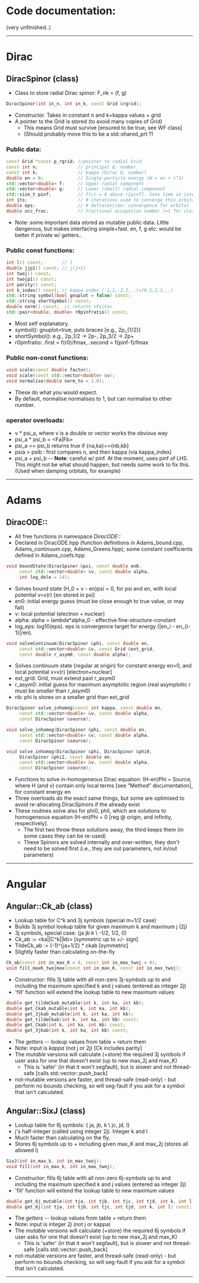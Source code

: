 # Code documentation:

(very unfinished..)

------------

# Dirac

## DiracSpinor (class)

 * Class to store radial Dirac spinor: F_nk = (f, g)

```cpp
DiracSpinor(int in_n, int in_k, const Grid &rgrid);
```
 * Constructor. Takes in constant n and k=kappa values + grid
 * A pointer to the Grid is stored (to avoid many copies of Grid)
   * This means Grid must survive [ensured to be true, see WF class]
   * (Should probably move this to be a std::shared_prt ?)

### Public data:
```cpp
const Grid *const p_rgrid; //pointer to radial Grid
const int n;               // principal Q. number
const int k;               // kappa (Dirac Q. number)
double en = 0;             // Single-particle energy (W = en + c^2)
std::vector<double> f;     // Upper radial component
std::vector<double> g;     // Lower (small) radial component
std::size_t pinf;          // f(r) = 0 above r[pinf]. Save time in integrals
int its;                   // # iterations used to converge this orbital
double eps;                // # delta(en)/en: convergence for orbital
double occ_frac;           // Fractional occupation number (=1 for closed shell)
```
 * Note: some important data stored as mutable public data. Little dangerous, but makes interfacing simple+fast. en, f, g etc: would be better if private w/ getters..

### Public const functions:
```cpp
int l() const;       // l
double jjp1() const; // j(j+1)
int twoj() const;
int twojp1() const;
int parity() const;
int k_index() const; // kappa index (-1,1,-2,2,..)=(0,1,2,3,..)
std::string symbol(bool gnuplot = false) const;
std::string shortSymbol() const;
double norm() const;  // returns <Fa|Fa>
std::pair<double, double> r0pinfratio() const;
```
 * Most self explanatory.
 * symbol(): gnuplot=true, puts braces [e.g., 2p_{1/2}]
 * shortSymbol(): e.g., 2p_1/2 -> 2p-, 2p_3/2 -> 2p+
 * r0pinfratio: .first = f(r0)/fmax,  .second = f(pinf-1)/fmax

### Public non-const functions:
```cpp
void scale(const double factor);
void scale(const std::vector<double> &v);
void normalise(double norm_to = 1.0);
```
 * These do what you would expect.
 * By default, normalise normalises to 1, but can normalise to other number.

### operator overloads:
 * v * psi_a, where v is a double or vector works the obvious way
 * psi_a * psi_b = <Fa|Fb>
 * psi_a == psi_b returns true if {na,ka}=={nb,kb}
 * psia > psib : first compares n, and then kappa (via kappa_index)
 * psi_a + psi_b -- **Note**: careful w/ pinf. At the moment, uses pinf of LHS. This might not be what should happen, but needs some work to fix this. (Used when damping orbitals, for example)

---

# Adams

## DiracODE::

 * All free functions in namespace _DiracODE::_
 * Declared in DiracODE.hpp (function definitions in Adams_bound.cpp, Adams_continuum.cpp, Adams_Greens.hpp); some constant coefficients defined in Adams_coefs.hpp

```cpp
void boundState(DiracSpinor &psi, const double en0,
     const std::vector<double> &v, const double alpha,
     int log_dele = 14);
```
 * Solves bound state (H_0 + v - en)psi = 0, for psi and en, with local potential v=v(r) [en stored in psi]
 * en0: initial energy guess (must be close enough to true value, or may fail)
 * v: local potential (electron + nuclear)
 * alpha: alpha = lambda*alpha_0 - effective fine-structure-constant
 * log_eps: log10(eps). eps is convergence target for energy (|en_i - en_{i-1}|/en).


```cpp
void solveContinuum(DiracSpinor &phi, const double en,
     const std::vector<double> &v, const Grid &ext_grid,
     const double r_asym0, const double alpha);
```
 * Solves continuum state (regular at origin) for constant energy en>0, and local potential v=v(r) [electron+nuclear]
 * ext_grid: Grid, must extend past r_asym0
 * r_asym0: initial guess for maximum asymptotic region (real asymptotic r must be _smaller_ than r_asym0)
 * nb: phi is stores on a smaller grid than ext_grid


```cpp
DiracSpinor solve_inhomog(const int kappa, const double en,
     const std::vector<double> &v, const double alpha,
     const DiracSpinor &source);

void solve_inhomog(DiracSpinor &phi, const double en,
     const std::vector<double> &v, const double alpha,
     const DiracSpinor &source);

void solve_inhomog(DiracSpinor &phi, DiracSpinor &phi0,
     DiracSpinor &phiI, const double en,
     const std::vector<double> &v, const double alpha,
     const DiracSpinor &source);
```

* Functions to solve in-homogeneous Dirac equation: (H-en)Phi = Source, where H (and v) contain only local terms [see "Method" documentation], for constant energy en
* Three overloads do the exact same things, but some are optimised to avoid re-allocating DiracSpinors if the already exist
* These routines solve also for phi0, phiI, which are solutions to homogeneous equation  (H-en)Phi = 0 [reg @ origin, and infinity, respectively].
  * The first two throw these solutions away, the third keeps them (in some cases they can be re-used)
  * These Spinors are solved internally and over-written, they don't need to be solved first (i.e., they are out parameters, not in/out parameters)
------------

# Angular

## Angular::Ck_ab (class)

 * Lookup table for C^k and 3j symbols (special m=1/2 case)
 * Builds 3j symbol lookup table for given maximum k and maximum j (2j)
 * 3j symbols, special case: (ja jb k \\ -1/2, 1/2, 0)
 * Ck_ab      := <ka||C^k||kb>        [symmetric up to +/- sign]
 * TildeCk_ab := (-1)^{ja+1/2} * ckab [symmetric]
 * Slightly faster than calculating on-the-fly

```cpp
Ck_ab(const int in_max_K = 0, const int in_max_twoj = 0);
void fill_maxK_twojmax(const int in_max_K, const int in_max_twoj);
```
 * Constructor: fills 3j table with all non-zero 3j-symbols up to and including the maximum specified k and j values (entered as integer 2j)
 * 'fill' function will extend the lookup table to new maximum values

```cpp
double get_tildeCkab_mutable(int k, int ka, int kb);
double get_Ckab_mutable(int k, int ka, int kb);
double get_3jkab_mutable(int k, int ka, int kb);
double get_tildeCkab(int k, int ka, int kb) const;
double get_Ckab(int k, int ka, int kb) const;
double get_3jkab(int k, int ka, int kb) const;
```
 * The _getters_ -- lookup values from table + return them
 * Note: input is _kappa_ (not j or 2j) [Ck includes parity]
 * The _mutable_ versions will calculate (+store) the required 3j symbols if user asks for one that doesn't exist (up to new max_2j and max_K)
   * This is 'safer' (in that it won't segfault), but is slower and not thread-safe [calls std::vector::push_back]
 * not-mutable versions are faster, and thread-safe (read-only) - but perform no bounds checking, so will seg-fault if you ask for a symbol that isn't calculated.

## Angular::SixJ (class)

 * Lookup table for 6j symbols: { ja, jb, k \\ jc, jd, l}
 * j's half-integer (called using integer 2j). Integer k and l
 * Much faster than calculating on the fly.
 * Stores 6j symbols up to + including given max_K and max_2j (stores all allowed l)

```cpp
SixJ(int in_max_k, int in_max_twoj);
void fill(int in_max_k, int in_max_twoj);
```
 * Constructor: fills 6j table with all non-zero 6j-symbols up to and including the maximum specified k and j values (entered as integer 2j)
 * 'fill' function will extend the lookup table to new maximum values

```cpp
double get_6j_mutable(int tja, int tjb, int tjc, int tjd, int k, int l);
double get_6j(int tja, int tjb, int tjc, int tjd, int k, int l) const;
```
 * The _getters_ -- lookup values from table + return them
 * Note: input is integer _2j_ (not j or kappa)
 * The _mutable_ versions will calculate (+store) the required 6j symbols if user asks for one that doesn't exist (up to new max_2j and max_K)
   * This is 'safer' (in that it won't segfault), but is slower and not thread-safe [calls std::vector::push_back]
 * not-mutable versions are faster, and thread-safe (read-only) - but perform no bounds checking, so will seg-fault if you ask for a symbol that isn't calculated.

------------
